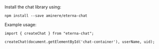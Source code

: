 Install the chat library using:

`npm install --save aminere/eterna-chat`

Example usage:

```
import { createChat } from "eterna-chat";

createChat(document.getElementById('chat-container'), userName, uid);
```
